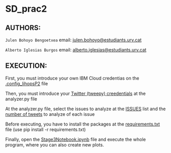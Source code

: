 # SD_prac2

## AUTHORS:
```Julen Bohoyo Bengoetxea``` email: julen.bohoyo@estudiants.urv.cat

```Alberto Iglesias Burgos``` email: alberto.iglesias@estudiants.urv.cat

## EXECUTION:

First, you must introduce your own IBM Cloud credentias on the [.config_lihopsP2](https://github.com/julenbhy/SD_prac2/blob/main/.config_lihopsP2) file

Then, you must introduce your [Twitter (tweepy) creedentials](https://github.com/julenbhy/SD_prac2/blob/main/analyzer.py#L12) at the analyzer.py file

At the analyzer.py file, select the issues to analyze at the [ISSUES](https://github.com/julenbhy/SD_prac2/blob/main/analyzer.py#L26) list and the [number of tweets](https://github.com/julenbhy/SD_prac2/blob/main/analyzer.py#L23) to analyze of each issue

Before executing, you  have to install the packages at the [requirements.txt](https://github.com/julenbhy/SD_prac2/blob/main/requirements.txt) file (use pip install -r requirements.txt)

Finally, open the [Stage3Notebook.ipynb](https://github.com/julenbhy/SD_prac2/blob/main/Stage3Notebook.ipynb) file and execute the whole program, where you can also create new plots.
